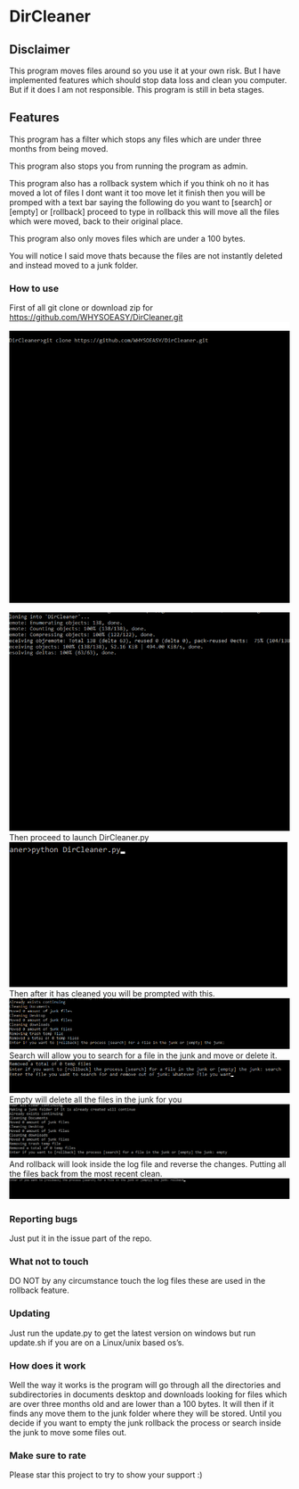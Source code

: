 # DirCleaner
## Disclaimer
This program moves files around so you use it at your own risk. But I have implemented features which should stop data loss and clean you computer. But if it does I am not responsible. This program is still in beta stages.
## Features
This program has a filter which stops any files which are under three months from being moved.


This program also stops you from running the program as admin.


This program also has a rollback system which if you think oh no it has moved a lot of files I dont want it too move let it finish then you will be promped with a text bar saying the following do you want to [search] or [empty] or [rollback] proceed to type in rollback this will move all the files which were moved, back to their original place.


This program also only moves files which are under a 100 bytes.


You will notice I said move thats because the files are not instantly deleted and instead moved to a junk folder.
### How to use
First of all git clone or download zip for <https://github.com/WHYSOEASY/DirCleaner.git>
<img src="git clone.png" alt="Git clone image">

<img src="git clone 2.png" alt="Git clone two">
Then proceed to launch DirCleaner.py
<img src="start_program.png" alt="Starting the progran">
Then after it has cleaned you will be prompted with this.
<img src="executing_program.png" alt="Executing program">
Search will allow you to search for a file in the junk and move or delete it.
<img src="search.png" alt="searching">
Empty will delete all the files in the junk for you
<img src="empty.png" alt="empty">
And rollback will look inside the log file and reverse the changes. Putting all the files back from the most recent clean.
<img src="rollback.png" alt="rollback">


### Reporting bugs
Just put it in the issue part of the repo.
### What not to touch
DO NOT by any circumstance touch the log files these are used in the rollback feature.
### Updating
Just run the update.py to get the latest version on windows but run update.sh if you are on a Linux/unix based os’s.
### How does it work
Well the way it works is the program will go through all the directories and subdirectories in documents desktop and downloads looking for files which are over three months old and are lower than a 100 bytes. It will then if it finds any move them to the junk folder where they will be stored. Until you decide if you want to empty the junk rollback the process or search inside the junk to move some files out.
### Make sure to rate
Please star this project to try to show your support :)
